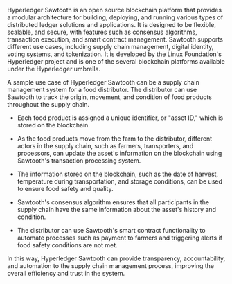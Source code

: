 
Hyperledger Sawtooth is an open source blockchain platform that provides a modular architecture for building, deploying, and running various types of distributed ledger solutions and applications. It is designed to be flexible, scalable, and secure, with features such as consensus algorithms, transaction execution, and smart contract management. Sawtooth supports different use cases, including supply chain management, digital identity, voting systems, and tokenization. It is developed by the Linux Foundation's Hyperledger project and is one of the several blockchain platforms available under the Hyperledger umbrella.


A sample use case of Hyperledger Sawtooth can be a supply chain management system for a food distributor. The distributor can use Sawtooth to track the origin, movement, and condition of food products throughout the supply chain.

- Each food product is assigned a unique identifier, or "asset ID," which is stored on the blockchain.

- As the food products move from the farm to the distributor, different actors in the supply chain, such as farmers, transporters, and processors, can update the asset's information on the blockchain using Sawtooth's transaction processing system.

- The information stored on the blockchain, such as the date of harvest, temperature during transportation, and storage conditions, can be used to ensure food safety and quality.

- Sawtooth's consensus algorithm ensures that all participants in the supply chain have the same information about the asset's history and condition.

- The distributor can use Sawtooth's smart contract functionality to automate processes such as payment to farmers and triggering alerts if food safety conditions are not met.

In this way, Hyperledger Sawtooth can provide transparency, accountability, and automation to the supply chain management process, improving the overall efficiency and trust in the system.
